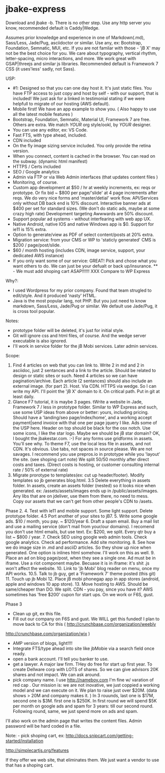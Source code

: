 # jbake-express


Download and jbake -b. There is no other step.
Use any http server you know, recommended default is Caddy|Wedge.

Assumes prior knowledge and experience in one of Markdown(.md), Sass/Less, Jade/Pug, asciidoctor or similar. Use any, ex: Bootstrap, Foundation, Semnatic, MUI, etc. If you are not familar with those - 'jB X' may not be the best choice for you. We care about typography, vertical rhythm, letter-spacing, micro interactions, and more. We work great with GSAP|threejs and similar js libraries. Recommended default is Framework 7 CSS (it uses'less' sadly, not Sass).

USP:
- #1: Designed so that you can one day host it. It's just static files. You have FTP access to just copy and host by self - with our support, that is included! We just ask for a linked in testimonial stating if we were helpfull to migrate of our hosting (AWS default).
- Mobile first! We have an app example to show you. ( Also happy to use all the latest mobile features )
- Bootstrap, Foundation, Semnatic, Material UI, Framework 7 are free. Others are extra. We match *YOUR* org style/ookl, by *YOUR* designer. 
- You can use any editor, ex: VS Code.  
- Fast FTS, with type ahead, included.
- CDN included
- On the fly image sizing service included. You only provide the retina version.
- When you connect, content is cached in the browser. You can read on the subway. (dynamic html manifest)
- HTTPS / Certs included
- SEO / Google analytics
- Admin via FTP or via Web Admin interfaces (that updates content files ) 
- Monitoring, of course.
- Custom app development at $50 / hr at weekly increments, ex: reqs or prototype. Or fix bid ~ $800 per page/'slide' at 4 page increments after reqs. We do very nice forms and 'master/detial' work flow. API/Services only without DB back end is 10% discount. Interactive banner ads at $400 per set for standard sizes. (We don't do static ads, maybe at some crazy high rate) Development targeting Awwwards are 50% discount.
- Support popular ad systems - without interfearing with web app UX.  
- Native Android, native IOS and native Windows app is $0. Support for ie11 is 15% extra.
- Option to generate/view as PDF of select content/posts at 20% extra. 
- Migration service: from your CMS or WP to 'staticly generated' CMS is $200 / page/post/slide.
- $60 / month hosting (includes CDN, image service, support, your dedicated AWS instance)
- If you only want some of our service: GREAT! Pick and chose what you want others to do. We can just be your defualt or back up/insurance.
** - We must add shoping cart ASAP!!!!!! XXX
Compare to WP Express

Why?:
- I used Wordpress for my prior company. Found that team strugled to edit/style. And it produced 'nasty' HTML.  
- Java is the most popular lang, not PHP. But you just need to know markdown, Sass/Less, Jade/Pug or similar. We default use Jade/Pug, it is cross tool popular.

Notes: 
- prototype folder will be deleted, it's just for initial style.
- Git will ignore css and html files, of course. And the wedge server executable is also ignored.
- I'll work in service folder for the jB Mobi services. Later admin services.


Scope:
1. Find 4 articles on web that you can link to. Write 2 in md and 2 in asciidoc, just 2 sentances and a link to the article. Should be related to design or static sites or such. Need 4 articles so we can have pagination/archive. Each article (2 sentances) should also include an external image. (for part 2). Host. Via CDN. HTTPS via wedge.
So I can write my API. I'll point the 'jB X' domain to it. On critical path. Put in git at least daily.
2. Glance F7 tutorial, it is maybe 3 pages. tWrite a website in Jade, Framework 7 / less in prototype folder. Similar to WP Express and such, use some USP ideas from above or better: yours, including pricing. Should have a 'landing/seo page/index/home', and a working accept payment|send invoice with that one per page jquery I like. Ads some of the USP here. Header on top should be black for the osx notch. Use some icons, I like the star logo. Maybe we should be jB star domain? OK, I bought the jbakestar.com. :-)
For any forms use gridforms in assets. You'll see why.
To theme F7, use the local less file in assets, and not CDN. It's obvious. 
Use tabs, not spaces in source please. We are not savages.
I recommend you use prepros.io in prototype while you 'layout' the site.
(see  shoping cart note)
We split 50/50 monthly after direct costs and taxes. (Direct costs is hosting, or customer consulting internal rate / 50% of external rate)
3. Migrate prorotype to templates(ex: cut up header/footer). Modify templates so jb generates blog.html. 
3.5 Delete everything in assets folder. In assets, create an assets folder (nested) so it looks nice when generated. ex: /assets/assets/images ends up in /public/assets/images. Any libs that are on jdeliver, use them from there, no need to mess. Copy our assets that we can't get from other people's CDN to /asets. 

Phase 2.
4. Test with ie11 and mobile support. Some light support. Delete prototype folder.
4.5 Port another of your sites to jB7. 
5. Write some google ads. $10 / month, you pay. ~ $120/year
6. Draft a spam email. Buy a mail list and use a mailing service (don't mail from your/our domains). I recomend you don't use html emails, but use text. Ex: $200,  we split. Every qtr buy a list ~ $800 / year.
7. Check SEO using google web admin tools. Check google analytics. Check ad performance. Add site monitoring. 
8. See how we do image size in .md and asciiD articles. So they show up nice when generated. One option is inlines html somehow. I'll work on this as well.
9. Place an ad on blog page/post, when they see a single one. Ad must be in iframe. Use a riot component maybe. Becuase it is in iframe: it's shit .js won't affect the website.
10. Link to 'jb Mobi' blog reader on menu, once my API works. 
10.5. Talk to jb guy, get a 'Framework 7' theme posted (this git)
11. Touch up jb Mobi
12. Place jB mobi phonegap app in app stores (android, apple and windows 10 app store). 
13. Move hosting to AWS. Should be same/cheaper than DO. We split. CDN - you pay, since you have it? AWS sometimes has 'free $200' cupon for start ups. On we work or F6S, gust.

Phase 3
- Clean up git, ex this file.
- Fill out our company on F6S and gust. We WILL get this funded! I plan to move back to CA for this (
 http://crunchbase.com/organization/weebly
 
 http://crunchbase.com/organization/wix
)
- AMP version  of blogs, light!!!!
- Integrate FTS/type ahead into site like jbMobie via a search field once ready.
- open a bank account. I'll tell you banker to use.
- get a lawyer. A major law firm. THey do free for start up first year. To create Dellware corp with LOTS of shares. So we can give advisors 20K shares and not impact. We can ask around. 
- pick company name. I use http://nameboy.com I'm fine w/ varation of red cap . 
Our mission is: we are not inovative, we just coppied a working model and we can execute on it. We plan to raise just over $20M. (data shows > 20M and company makes it. ) In 3 rouunds, last one is $17M, second one is $3M. first one is $250K. In first round we will spend $5K per month on google ads and spam for 3 years: till our second round. Following round, same, we just spend more on ads and spam.

I'll also work on the admin page that writes the content files. Admin password will be hard coded in a file.



Note: - pick shoping cart, ex:
http://docs.snipcart.com/getting-started/installation

http://simplecartjs.org/features

If they offer we web site, that eliminates them. We just want a vendor to use that has a shoping cart.

